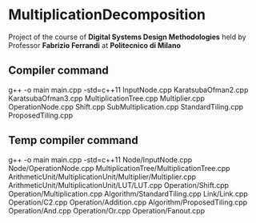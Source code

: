 # MultiplicationDecomposition

Project of the course of __Digital Systems Design Methodologies__ held by Professor __Fabrizio Ferrandi__ at __Politecnico di Milano__

## Compiler command

g++ -o main main.cpp -std=c++11 InputNode.cpp KaratsubaOfman2.cpp KaratsubaOfman3.cpp MultiplicationTree.cpp Multiplier.cpp OperationNode.cpp Shift.cpp SubMultiplication.cpp StandardTiling.cpp ProposedTiling.cpp

## Temp compiler command

g++ -o main main.cpp -std=c++11 Node/InputNode.cpp Node/OperationNode.cpp MultiplicationTree/MultiplicationTree.cpp ArithmeticUnit/MultiplicationUnit/Multiplier/Multiplier.cpp ArithmeticUnit/MultiplicationUnit/LUT/LUT.cpp Operation/Shift.cpp Operation/Multiplication.cpp Algorithm/StandardTiling.cpp Link/Link.cpp Operation/C2.cpp Operation/Addition.cpp Algorithm/ProposedTiling.cpp Operation/And.cpp Operation/Or.cpp Operation/Fanout.cpp
